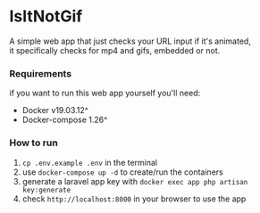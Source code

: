 # IsItNotGif

A simple web app that just checks your URL input if it's animated, \
it specifically checks for mp4 and gifs, embedded or not.

### Requirements

if you want to run this web app yourself you'll need:

* Docker v19.03.12^
* Docker-compose 1.26^

### How to run
1. `cp .env.example .env` in the terminal
2. use `docker-compose up -d` to create/run the containers
3. generate a laravel app key with `docker exec app php artisan key:generate`
4. check `http://localhost:8000` in your browser to use the app
